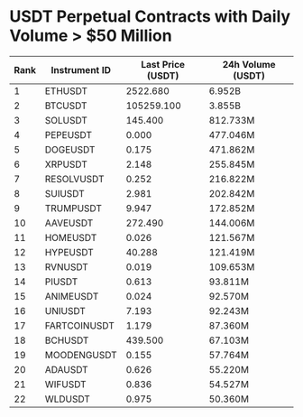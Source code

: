 # USDT Perpetual Contracts with Daily Volume > $50 Million

| Rank | Instrument ID | Last Price (USDT) | 24h Volume (USDT) |
|------|---------------|-------------------|-------------------|
| 1 | ETHUSDT | 2522.680 | 6.952B |
| 2 | BTCUSDT | 105259.100 | 3.855B |
| 3 | SOLUSDT | 145.400 | 812.733M |
| 4 | PEPEUSDT | 0.000 | 477.046M |
| 5 | DOGEUSDT | 0.175 | 471.862M |
| 6 | XRPUSDT | 2.148 | 255.845M |
| 7 | RESOLVUSDT | 0.252 | 216.822M |
| 8 | SUIUSDT | 2.981 | 202.842M |
| 9 | TRUMPUSDT | 9.947 | 172.852M |
| 10 | AAVEUSDT | 272.490 | 144.006M |
| 11 | HOMEUSDT | 0.026 | 121.567M |
| 12 | HYPEUSDT | 40.288 | 121.419M |
| 13 | RVNUSDT | 0.019 | 109.653M |
| 14 | PIUSDT | 0.613 | 93.811M |
| 15 | ANIMEUSDT | 0.024 | 92.570M |
| 16 | UNIUSDT | 7.193 | 92.243M |
| 17 | FARTCOINUSDT | 1.179 | 87.360M |
| 18 | BCHUSDT | 439.500 | 67.103M |
| 19 | MOODENGUSDT | 0.155 | 57.764M |
| 20 | ADAUSDT | 0.626 | 55.220M |
| 21 | WIFUSDT | 0.836 | 54.527M |
| 22 | WLDUSDT | 0.975 | 50.360M |
